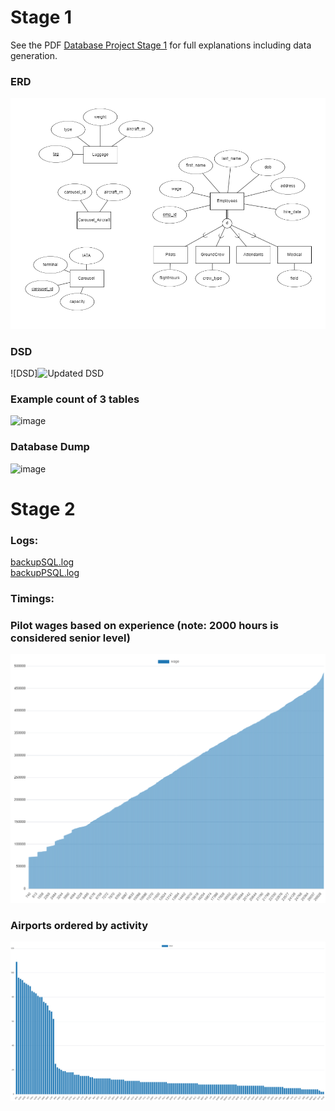 # Stage 1
See the PDF [Database Project Stage 1](Stage%201/Database%20Project%20Stage%201.pdf) for full explanations including data generation.

### ERD
![ERD](Stage%201/ERD.png)

### DSD
![DSD]![Updated DSD](https://github.com/eliyahumasinter/150225.3.5784-DB-Project/assets/70181151/3601c803-cf47-4d91-9cd3-85310194dbca)

### Example count of 3 tables
![image](https://github.com/eliyahumasinter/150225.3.5784-DB-Project/assets/70181151/033a6e2b-d4cd-4fba-9954-05d4e9c9dec5)

### Database Dump
![image](https://github.com/eliyahumasinter/150225.3.5784-DB-Project/assets/70181151/4509e11b-f24c-454f-a3ee-f5ba4f5b9a08)


# Stage 2

### Logs:
[backupSQL.log](Stage%202/backupSQL.log)  
[backupPSQL.log](Stage%202/backupPSQL.log)

### Timings:


### Pilot wages based on experience (note: 2000 hours is considered senior level)
![image](Stage%202/graphs/pilot_wages_to_fh.png)

### Airports ordered by activity
![image](Stage%202/graphs/busiest_iata.png)
